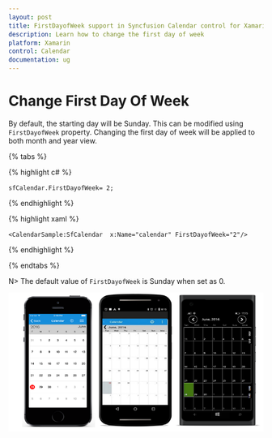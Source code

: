 ```yaml
---
layout: post
title: FirstDayofWeek support in Syncfusion Calendar control for Xamarin.Forms
description: Learn how to change the first day of week
platform: Xamarin
control: Calendar
documentation: ug
---
```


# Change First Day Of Week

By default, the starting day will be Sunday. This can be modified using `FirstDayofWeek` property. Changing the first day of week will be applied to both month and year view.

{% tabs %}

{% highlight c# %}
	
	sfCalendar.FirstDayofWeek= 2;
	
{% endhighlight %}

{% highlight xaml %}

	<CalendarSample:SfCalendar  x:Name="calendar" FirstDayofWeek="2"/>

{% endhighlight %}

{% endtabs %}

N> The default value of `FirstDayofWeek` is Sunday when set as 0.
	
![](images/Firstdayofweek.png)